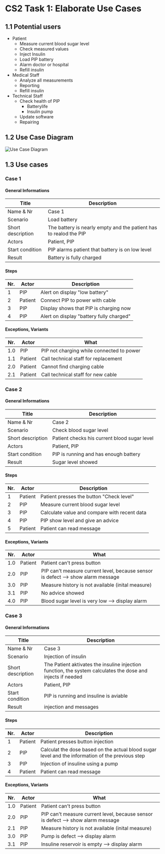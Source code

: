 # CS2 Task 1: Elaborate Use Cases
## 1.1 Potential users
 - Patient
    * Measure current blood sugar level
    * Check measured values
    * Inject Insulin
    * Load PIP battery
    * Alarm doctor or hospital
    * Refill insulin
 - Medical Staff
    * Analyze all measurements
    * Reporting
    * Refill insulin
 - Technical Staff
    * Check health of PIP
        * Batterylife
        * Insulin pump
    * Update software
    * Repairing
	
## 1.2 Use Case Diagram
![Use Case Diagram](media/CS2_Task1_UseCaseDiagram.png)

## 1.3 Use cases
### Case 1
#### General Informations
|       Title       |   Description | 
| -------------     | ------------  |
| Name & Nr         | Case 1        |
| Scenario          | Load battery  |
| Short description | The battery is nearly empty and the patient has to realod the PIP | 
| Actors            | Patient, PIP  | 
| Start condition   | PIP alarms patient that battery is on low level   | 
| Result            | Battery is fully charged  |

#### Steps
| Nr.    | Actor         | Description  |
| ------ | ------------- | -----        |
| 1      | PIP           | Alert on display "low battery" |
| 2      | Patient       | Connect PIP to power with cable |
| 3      | PIP           | Display shows that PIP is charging now |
| 4      | PIP           | Alert on display "battery fully charged" |


#### Exceptions, Variants
| Nr.   | Actor             | What         |
| ----- | -------------     | -----             |  
| 1.0   | PIP               | PIP not charging while connected to power |
| 1.1   | Patient           | Call technical staff for replacement |
| 2.0   | Patient           | Cannot find charging cable    |
| 2.1   | Patient           | Call technical staff for new cable    |


### Case 2
#### General Informations
|       Title       |   Description                                |
| ----------------- | -------------------------------------------- |
| Name & Nr         | Case 2                                       |
| Scenario          | Check blood sugar level                      |
| Short description | Patient checks his current blood sugar level | 
| Actors            | Patient, PIP                                 | 
| Start condition   | PIP is running and has enough battery        | 
| Result            | Sugar level showed                           |

#### Steps
| Nr.    | Actor         | Description                                  |
| ------ | ------------- | -------------------------------------------- |
| 1      | Patient       | Patient presses the button "Check level"           |
| 2      | PIP           | Measure current blood sugar level            |
| 3      | PIP           | Calculate value and compare with recent data |
| 4      | PIP           | PIP show level and give an advice            |
| 5      | Patient       | Patient can read message                     |


#### Exceptions, Variants
| Nr.   | Actor             | What                             |
| ----- | -------------     | -----                            |  
| 1.0   | Patient           | Patient can't press button       |
| 2.0   | PIP               | PIP can't measure current level, because sensor is defect --> show alarm message |
| 3.0   | PIP               | Measure history is not available (inital measure) |
| 3.1   | PIP               | No advice showed |
| 4.0   | PIP               | Blood sugar level is very low --> display alarm |

### Case 3 
#### General Informations
|       Title       |   Description | 
| -------------     | ------------  |
| Name & Nr         | Case 3        |
| Scenario          | Injection of insulin|
| Short description | The Patient aktivates the insuline injection function, the system calculates the dose and injects if needed | 
| Actors            | Patient, PIP  | 
| Start condition   | PIP is running and insuline is aviable | 
| Result            | injection and messages |

#### Steps
| Nr.    | Actor         | Description  |
| ------ | ------------- | -----        |
| 1      | Patient       | Patient presses button injection |
| 2      | PIP           | Calculat the dose based on the actual blood sugar level and the information of the previous step|
| 3      | PIP           | Injection of insuline using a pump |
| 4      | Patient       | Patient can read message|


#### Exceptions, Variants
| Nr.   | Actor             | What         |
| ----- | -------------     | -----        |  
| 1.0   | Patient           | Patient can't press button       |
| 2.0   | PIP               | PIP can't measure current level, because sensor is defect --> show alarm message |
| 2.1   | PIP               | Measure history is not available (inital measure) |
| 3.0   | PIP               | Pump is defect --> display alarm |
| 3.1   | PIP               | Insuline reservoir is empty --> display alarm |
